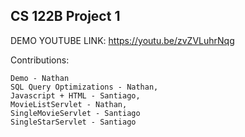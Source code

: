 ## CS 122B Project 1
DEMO YOUTUBE LINK: https://youtu.be/zvZVLuhrNqg

Contributions:

    Demo - Nathan
    SQL Query Optimizations - Nathan,
    Javascript + HTML - Santiago,
    MovieListServlet - Nathan,
    SingleMovieServlet - Santiago
    SingleStarServlet - Santiago
